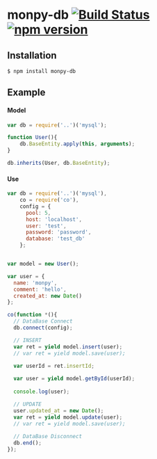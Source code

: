 # monpy-db [![Build Status](https://travis-ci.org/monpoco/monpy-db.svg?branch=master)](https://travis-ci.org/monpoco/monpy-db) [![npm version](https://badge.fury.io/js/monpy-db.svg)](http://badge.fury.io/js/monpy-db)

## Installation

```
$ npm install monpy-db
```

## Example

#### Model
```js
var db = require('..')('mysql');

function User(){
	db.BaseEntity.apply(this, arguments);
}

db.inherits(User, db.BaseEntity);
```

#### Use
```js
var db = require('..')('mysql'),
    co = require('co'),
    config = {
      pool: 5,
      host: 'localhost',
      user: 'test',
      password: 'password',
      database: 'test_db'
    };


var model = new User();

var user = {
  name: 'monpy',
  comment: 'hello',
  created_at: new Date()
};

co(function *(){
  // DataBase Connect
  db.connect(config);

  // INSERT
  var ret = yield model.insert(user);
  // var ret = yield model.save(user);

  var userId = ret.insertId;
  
  var user = yield model.getById(userId);
  
  console.log(user);

  // UPDATE
  user.updated_at = new Date();
  var ret = yield model.update(user);
  // var ret = yield model.save(user);
  
  // DataBase Disconnect
  db.end();
});



```